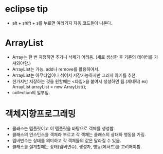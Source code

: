 # eclipse tip
- alt + shift + s를 누르면 여러가지 자동 코드들이 나온다.

# ArrayList
- Array는 한 번 지정하면 추가나 삭제가 어려움. (새로 생성한 후 기존의 데이터를 가져와야함.)
- ArrayList는 가능. add나 remove를 활용하여서.
- ArrayList는 아무타입이나 섞어서 저장가능하지만 그러지 않기를 추천.
- 한가지만 저장하는 것을 원할때는 <타입>을 붙여서 생성하면 됨.(제네릭) ex) ArrayList<String> arrayList = new ArrayList<String>();
- collection의 일부임.

# 객체지향프로그래밍
- 클래스는 템플릿이고 이 템플릿을 바탕으로 객체를 생성함.
- 클래스의 인스턴스를 객체라 부르고 각 객체는 클래스의 상태와 행동을 가짐.
- 멤버변수는 상태를 의미하고 각 객체들의 값은 달라질 수 있음.
- 클래스를 설계할때는 상태(멤버변수), 생성자, 행동(메서드)를 고려해야함.

